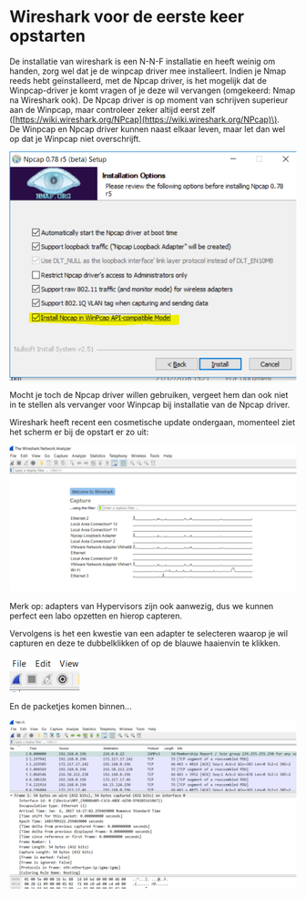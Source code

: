 # Wireshark voor de eerste keer opstarten

De installatie van wireshark is een N-N-F installatie en heeft weinig om handen, zorg wel dat je de winpcap driver mee installeert. Indien je Nmap reeds hebt geïnstalleerd, met de Npcap driver, is het mogelijk dat de Winpcap-driver je komt vragen of je deze wil vervangen \(omgekeerd: Nmap na Wireshark ook\). De Npcap driver is op moment van schrijven superieur aan de Winpcap, maar controleer zeker altijd eerst zelf \([https://wiki.wireshark.org/NPcap](https://wiki.wireshark.org/NPcap)\).  
De Winpcap en Npcap driver kunnen naast elkaar leven, maar let dan wel op dat je Winpcap niet overschrijft.

![](../.gitbook/assets/npcap.PNG)

Mocht je toch de Npcap driver willen gebruiken, vergeet hem dan ook niet in te stellen als vervanger voor Winpcap bij installatie van de Npcap driver.

Wireshark heeft recent een cosmetische update ondergaan, momenteel ziet het scherm er bij de opstart er zo uit:

![](../.gitbook/assets/wireshark%20start.PNG)

Merk op: adapters van Hypervisors zijn ook aanwezig, dus we kunnen perfect een labo opzetten en hierop capteren.

Vervolgens is het een kwestie van een adapter te selecteren waarop je wil capturen en deze te dubbelklikken of op de blauwe haaienvin te klikken.

![](../.gitbook/assets/start-capture.PNG)

En de packetjes komen binnen...

![](../.gitbook/assets/wiresharkcapture.PNG)

